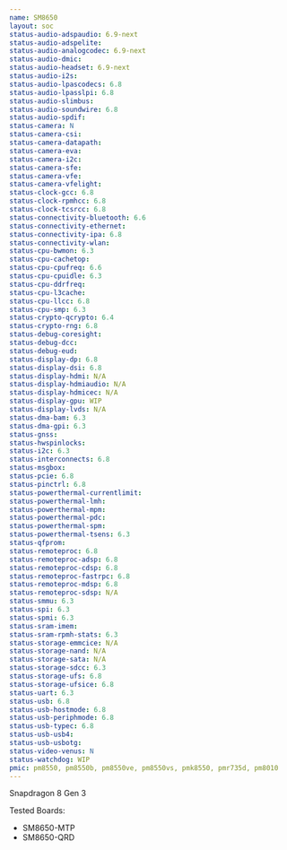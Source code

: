 ```yaml
---
name: SM8650
layout: soc
status-audio-adspaudio: 6.9-next
status-audio-adspelite:
status-audio-analogcodec: 6.9-next
status-audio-dmic:
status-audio-headset: 6.9-next
status-audio-i2s:
status-audio-lpascodecs: 6.8
status-audio-lpasslpi: 6.8
status-audio-slimbus:
status-audio-soundwire: 6.8
status-audio-spdif:
status-camera: N
status-camera-csi:
status-camera-datapath:
status-camera-eva:
status-camera-i2c:
status-camera-sfe:
status-camera-vfe:
status-camera-vfelight:
status-clock-gcc: 6.8
status-clock-rpmhcc: 6.8
status-clock-tcsrcc: 6.8
status-connectivity-bluetooth: 6.6
status-connectivity-ethernet:
status-connectivity-ipa: 6.8
status-connectivity-wlan:
status-cpu-bwmon: 6.3
status-cpu-cachetop:
status-cpu-cpufreq: 6.6
status-cpu-cpuidle: 6.3
status-cpu-ddrfreq:
status-cpu-l3cache:
status-cpu-llcc: 6.8
status-cpu-smp: 6.3
status-crypto-qcrypto: 6.4
status-crypto-rng: 6.8
status-debug-coresight:
status-debug-dcc:
status-debug-eud:
status-display-dp: 6.8
status-display-dsi: 6.8
status-display-hdmi: N/A
status-display-hdmiaudio: N/A
status-display-hdmicec: N/A
status-display-gpu: WIP
status-display-lvds: N/A
status-dma-bam: 6.3
status-dma-gpi: 6.3
status-gnss:
status-hwspinlocks:
status-i2c: 6.3
status-interconnects: 6.8
status-msgbox:
status-pcie: 6.8
status-pinctrl: 6.8
status-powerthermal-currentlimit:
status-powerthermal-lmh:
status-powerthermal-mpm:
status-powerthermal-pdc:
status-powerthermal-spm:
status-powerthermal-tsens: 6.3
status-qfprom:
status-remoteproc: 6.8
status-remoteproc-adsp: 6.8
status-remoteproc-cdsp: 6.8
status-remoteproc-fastrpc: 6.8
status-remoteproc-mdsp: 6.8
status-remoteproc-sdsp: N/A
status-smmu: 6.3
status-spi: 6.3
status-spmi: 6.3
status-sram-imem:
status-sram-rpmh-stats: 6.3
status-storage-emmcice: N/A
status-storage-nand: N/A
status-storage-sata: N/A
status-storage-sdcc: 6.3
status-storage-ufs: 6.8
status-storage-ufsice: 6.8
status-uart: 6.3
status-usb: 6.8
status-usb-hostmode: 6.8
status-usb-periphmode: 6.8
status-usb-typec: 6.8
status-usb-usb4:
status-usb-usbotg:
status-video-venus: N
status-watchdog: WIP
pmic: pm8550, pm8550b, pm8550ve, pm8550vs, pmk8550, pmr735d, pm8010
---
```

Snapdragon 8 Gen 3

Tested Boards:
- SM8650-MTP
- SM8650-QRD
